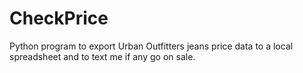 # CheckPrice
Python program to export Urban Outfitters jeans price data to a local spreadsheet and to text me if any go on sale.
